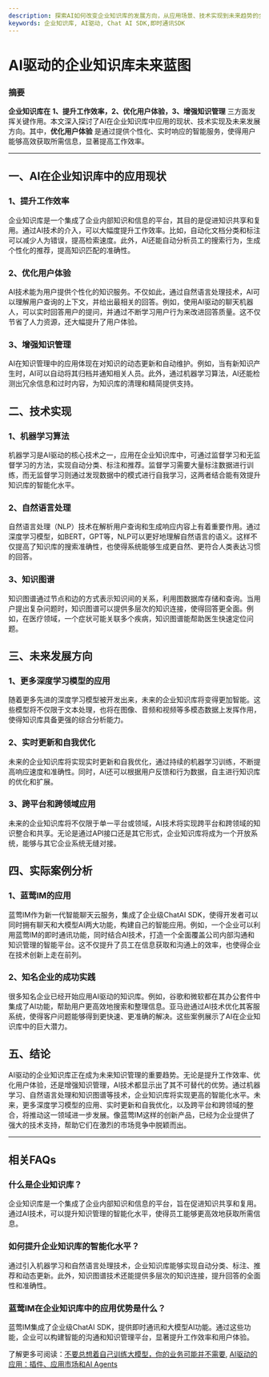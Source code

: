 ```yaml
---
description: 探索AI如何改变企业知识库的发展方向，从应用场景、技术实现到未来趋势的全面解析。
keywords: 企业知识库, AI驱动, Chat AI SDK,即时通讯SDK
---
```

# AI驱动的企业知识库未来蓝图

### 摘要

**企业知识库在** **1、提升工作效率，2、优化用户体验，3、增强知识管理** 三方面发挥关键作用。本文深入探讨了AI在企业知识库中应用的现状、技术实现及未来发展方向。其中，**优化用户体验** 是通过提供个性化、实时响应的智能服务，使得用户能够高效获取所需信息，显著提高工作效率。

---

## 一、AI在企业知识库中的应用现状

### 1、提升工作效率

企业知识库是一个集成了企业内部知识和信息的平台，其目的是促进知识共享和复用。通过AI技术的介入，可以大幅度提升工作效率。比如，自动化文档分类和标注可以减少人为错误，提高检索速度。此外，AI还能自动分析员工的搜索行为，生成个性化的推荐，提高知识匹配的准确性。

### 2、优化用户体验

AI技术能为用户提供个性化的知识服务。不仅如此，通过自然语言处理技术，AI可以理解用户查询的上下文，并给出最相关的回答。例如，使用AI驱动的聊天机器人，可以实时回答用户的提问，并通过不断学习用户行为来改进回答质量。这不仅节省了人力资源，还大幅提升了用户体验。

### 3、增强知识管理

AI在知识管理中的应用体现在对知识的动态更新和自动维护。例如，当有新知识产生时，AI可以自动将其归档并通知相关人员。此外，通过机器学习算法，AI还能检测出冗余信息和过时内容，为知识库的清理和精简提供支持。

## 二、技术实现

### 1、机器学习算法

机器学习是AI驱动的核心技术之一，应用在企业知识库中，可通过监督学习和无监督学习的方法，实现自动分类、标注和推荐。监督学习需要大量标注数据进行训练，而无监督学习则通过发现数据中的模式进行自我学习，这两者结合能有效提升知识库的智能化水平。

### 2、自然语言处理

自然语言处理（NLP）技术在解析用户查询和生成响应内容上有着重要作用。通过深度学习模型，如BERT，GPT等，NLP可以更好地理解自然语言的语义。这样不仅提高了知识库的搜索准确性，也使得系统能够生成更自然、更符合人类表达习惯的回答。

### 3、知识图谱

知识图谱通过节点和边的方式表示知识间的关系，利用图数据库存储和查询。当用户提出复杂问题时，知识图谱可以提供多层次的知识连接，使得回答更全面。例如，在医疗领域，一个症状可能关联多个疾病，知识图谱能帮助医生快速定位问题。

## 三、未来发展方向

### 1、更多深度学习模型的应用

随着更多先进的深度学习模型被开发出来，未来的企业知识库将变得更加智能。这些模型将不仅限于文本处理，也将在图像、音频和视频等多模态数据上发挥作用，使得知识库具备更强的综合分析能力。

### 2、实时更新和自我优化

未来的企业知识库将实现实时更新和自我优化，通过持续的机器学习训练，不断提高响应速度和准确性。同时，AI还可以根据用户反馈和行为数据，自主进行知识库的优化和扩展。

### 3、跨平台和跨领域应用

未来的企业知识库将不仅限于单一平台或领域，AI技术将实现跨平台和跨领域的知识整合和共享。无论是通过API接口还是其它形式，企业知识库将成为一个开放系统，能够与其它企业系统无缝对接。

## 四、实际案例分析

### 1、蓝莺IM的应用

蓝莺IM作为新一代智能聊天云服务，集成了企业级ChatAI SDK，使得开发者可以同时拥有聊天和大模型AI两大功能，构建自己的智能应用。例如，一个企业可以利用蓝莺IM的即时通讯功能，同时结合AI技术，打造一个全面覆盖公司内部沟通和知识管理的智能平台。这不仅提升了员工在信息获取和沟通上的效率，也使得企业在技术创新上走在前列。

### 2、知名企业的成功实践

很多知名企业已经开始应用AI驱动的知识库。例如，谷歌和微软都在其办公套件中集成了AI功能，帮助用户更高效地搜索和整理信息。亚马逊通过AI技术优化其客服系统，使得客户问题能够得到更快速、更准确的解决。这些案例展示了AI在企业知识库中的巨大潜力。

## 五、结论

AI驱动的企业知识库正在成为未来知识管理的重要趋势。无论是提升工作效率、优化用户体验，还是增强知识管理，AI技术都显示出了其不可替代的优势。通过机器学习、自然语言处理和知识图谱等技术，企业知识库将实现更高的智能化水平。未来，更多深度学习模型的应用、实时更新和自我优化，以及跨平台和跨领域的整合，将推动这一领域进一步发展。像蓝莺IM这样的创新产品，已经为企业提供了强大的技术支持，帮助它们在激烈的市场竞争中脱颖而出。

---

## 相关FAQs

### **什么是企业知识库？**

企业知识库是一个集成了企业内部知识和信息的平台，旨在促进知识共享和复用。通过AI技术，可以提升知识管理的智能化水平，使得员工能够更高效地获取所需信息。

### **如何提升企业知识库的智能化水平？**

通过引入机器学习和自然语言处理技术，企业知识库能够实现自动分类、标注、推荐和动态更新。此外，知识图谱技术还能提供多层次的知识连接，提升回答的全面性和准确性。

### **蓝莺IM在企业知识库中的应用优势是什么？**

蓝莺IM集成了企业级ChatAI SDK，提供即时通讯和大模型AI功能。通过这些功能，企业可以构建智能的沟通和知识管理平台，显著提升工作效率和用户体验。

了解更多可阅读：[不要总想着自己训练大模型，你的业务可能并不需要](https://lanyingim.com/articles/Industry-development/do-not-train-your-own-llm-your-business-might-not-need-it.html), [AI驱动的应用：插件、应用市场和AI Agents](https://lanyingim.com/articles/product-and-technologies/AI-Powered-Applications-Plugins-App-Store-and-AI-Agents.html)